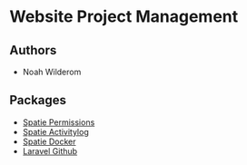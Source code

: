# Website Project Management

## Authors
- Noah Wilderom

## Packages
- [Spatie Permissions](https://spatie.be/docs/laravel-permission/v5/introduction)
- [Spatie Activitylog](https://spatie.be/docs/laravel-activitylog/v4/introduction)
- [Spatie Docker](https://github.com/spatie/docker)
- [Laravel Github](https://github.com/GrahamCampbell/Laravel-GitHub)
